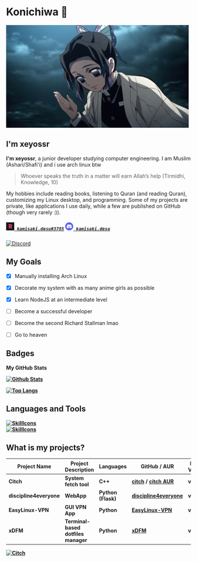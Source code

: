 <!-- 
<h1 align="left">
  <a href="https://github.com/xeyossr">
    <img src="https://readme-typing-svg.herokuapp.com/?lines=Hello,+There!+👋;I+am+Xeyossr....;Nice+to+meet+you!&center=true&size=30">
  </a>
</h1>
-->
# Konichiwa 👋
![moshimoshi](assets/moshimoshi.gif)
## I'm xeyossr
**I'm xeyossr**, a junior developer studying computer engineering. I am Muslim (Ashari/Shafi'i) and i use arch linux btw
> Whoever speaks the truth in a matter will earn Allah’s help (Tirmidhi, Knowledge, 10)

My hobbies include reading books, listening to Quran (and reading Quran), customizing my Linux desktop, and programming. Some of my projects are private, like applications I use daily, while a few are published on GitHub (though very rarely :)). 

<h5 align="left">
  <code><a href="https://app.revolt.chat/user/01J9ZXZ9A7SCXR44D0WWVW8YVK" title="kamisaki.desu#3785"><img width="22" src="assets/revolt.svg"> kamisaki.desu#3785</a></code>
  <code><a href="https://www.discord.com/users/1279151593056632949" title="kamisaki.desu"><img width="22" src="assets/discord.svg"> kamisaki.desu</a></code>
</h5>

<a href="https://discord.com/users/1279151593056632949">
<img src="https://discord.c99.nl/widget/theme-3/1279151593056632949.png" alt="Discord"/>
</a>

## My Goals
- [x] Manually installing Arch Linux
- [x] Decorate my system with as many anime girls as possible
- [x] Learn NodeJS at an intermediate level
- [ ] Become a successful developer
- [ ] Become the second Richard Stallman lmao
- [ ] Go to heaven


## Badges

<b>My GitHub Stats<b>

[![Github Stats](https://github-readme-stats.vercel.app/api?username=xeyossr&show_icons=true&theme=dark#gh-dark-mode-only)](https://github.com/xeyossr)

[![Top Langs](https://github-readme-stats.vercel.app/api/top-langs/?username=xeyossr&layout=donut&title_color=ffffff&text_color=ffffff&icon_color=0891b2&bg_color=151515&hide_border=false&locale=en&custom_title=Top%20%Languages)](https://github.com/xeyossr)

## Languages and Tools

[![SkillIcons](https://skillicons.dev/icons?i=cpp,python,nodejs,js,flask,electron,expressjs,discordjs,html,css)](https://skillicons.dev)<br/>
[![SkillIcons](https://skillicons.dev/icons?i=linux,arch,vscode,discord,stackoverflow)](https://skillicons.dev)<br/>

## What is my projects?

| Project Name        | Project Description             | Languages      | GitHub / AUR                                                                                       | Latest Version |
|---------------------|---------------------------------|----------------|----------------------------------------------------------------------------------------------------|----------------|
| Citch               | System fetch tool               | C++            | [citch](https://github.com/xeyossr/citch) / [citch AUR](https://aur.archlinux.org/packages/citch)  | v1.0.0         |
| discipline4everyone | WebApp                          | Python (Flask) | [discipline4everyone](https://github.com/xeyossr/discipline4everyone)                              | v2.4           |
| EasyLinux-VPN       | GUI VPN App                     | Python         | [EasyLinux-VPN](https://github.com/xeyossr/EasyLinux-VPN)                                          | v1.1.0         |
| xDFM                | Terminal-based dotfiles manager | Python         | [xDFM](https://github.com/xeyossr/xDFM)                                                            | v1.2.0         |

[![Citch](https://github-readme-stats.vercel.app/api/pin/?username=xeyossr&repo=citch&show_owner=true)](https://github.com/xeyossr/citch)
